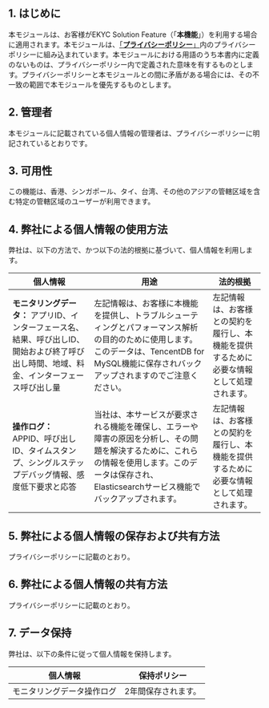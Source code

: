 
## 1\. はじめに

本モジュールは、お客様がEKYC Solution Feature（「**本機能**」）を利用する場合に適用されます。本モジュールは、[「**プライバシーポリシー**」](https://intl.cloud.tencent.com/document/product/301/17345 )内のプライバシーポリシーに組み込まれています。本モジュールにおける用語のうち本書内に定義のないものは、プライバシーポリシー内で定義された意味を有するものとします。プライバシーポリシーと本モジュールとの間に矛盾がある場合には、その不一致の範囲で本モジュールを優先するものとします。

## 2\. 管理者

本モジュールに記載されている個人情報の管理者は、プライバシーポリシーに明記されているとおりです。

## 3\. 可用性

この機能は、香港、シンガポール、タイ、台湾、その他のアジアの管轄区域を含む特定の管轄区域のユーザーが利用できます。

## 4\. 弊社による個人情報の使用方法

弊社は、以下の方法で、かつ以下の法的根拠に基づいて、個人情報を利用します。

| **個人情報**                                     | **用途**                                                      | **法的根拠**                                              |
| ------------------------------------------------------------ | ------------------------------------------------------------ | ------------------------------------------------------------ |
| **モニタリングデータ：** アプリID、インターフェース名、結果、呼び出しID、開始および終了呼び出し時間、地域、料金、インターフェース呼び出し量 | 左記情報は、お客様に本機能を提供し、トラブルシューティングとパフォーマンス解析の目的のために使用します。  このデータは、TencentDB for MySQL機能に保存されバックアップされますのでご注意ください。 | 左記情報は、お客様との契約を履行し、本機能を提供するために必要な情報として処理されます。 |
| **操作ログ：** APPID、呼び出しID、タイムスタンプ、シングルステップデバッグ情報、感度低下要求と応答 | 当社は、本サービスが要求される機能を確保し、エラーや障害の原因を分析し、その問題を解決するために、これらの情報を使用します。このデータは保存され、Elasticsearchサービス機能でバックアップされます。 | 左記情報は、お客様との契約を履行し、本機能を提供するために必要な情報として処理されます。 |



## 5\. 弊社による個人情報の保存および共有方法

プライバシーポリシーに記載のとおり。

## 6\. 弊社による個人情報の共有方法

プライバシーポリシーに記載のとおり。

## 7\. データ保持

弊社は、以下の条件に従って個人情報を保持します。

| **個人情報**     | **保持ポリシー** |
| ---------------------------- | -------------------- |
| モニタリングデータ操作ログ | 2年間保存されます。  |

 